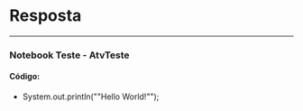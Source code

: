 # Resposta
**********************

### Notebook Teste - AtvTeste


#### Código:

* System.out.println("\"Hello World!\""); 
